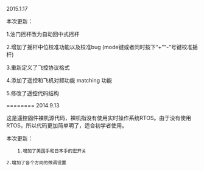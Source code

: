 ﻿
2015.1.17

本次更新：

1.油门摇杆改为自动回中式摇杆

2.增加了摇杆中位校准功能以及校准bug (mode键或者同时按下“+”“-”号键校准摇杆)

3.重新定义了飞控协议格式

4.添加了遥控和飞机对频功能 matching 功能

5.修改了遥控代码结构

========
2014.9.13

这是遥控固件裸机源代码，裸机指没有使用实时操作系统RTOS。由于没有使用RTOS，所以代码更加简单明了，适合初学者使用。

本次更新：

        1.增加了美国手和日本手的宏开关

	2.增加了各个方向的微调设置
